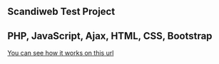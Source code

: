 Scandiweb Test Project
---
PHP, JavaScript, Ajax, HTML, CSS, Bootstrap
---
<a href="https://scandiwebprojectyurova.000webhostapp.com/">You can see how it works on this url</a>